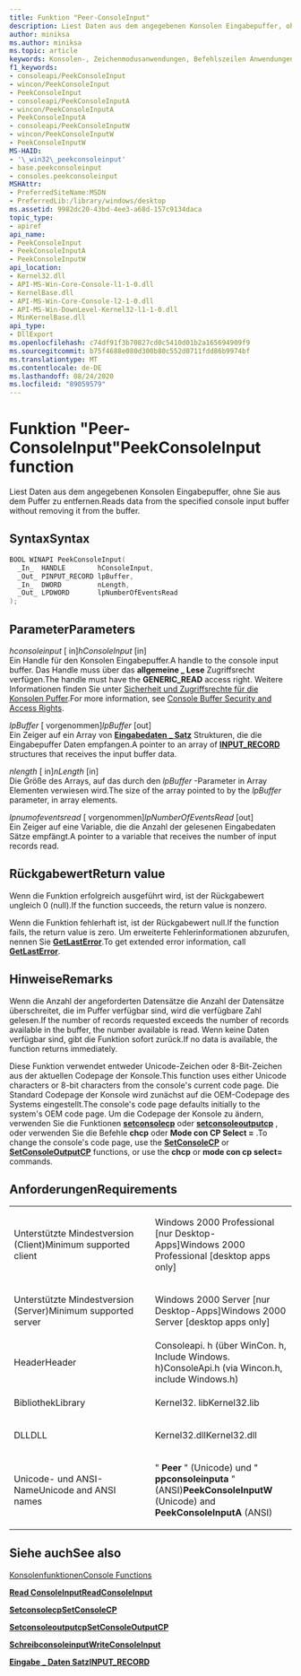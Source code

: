 ```yaml
---
title: Funktion "Peer-ConsoleInput"
description: Liest Daten aus dem angegebenen Konsolen Eingabepuffer, ohne Sie aus dem Puffer zu entfernen.
author: miniksa
ms.author: miniksa
ms.topic: article
keywords: Konsolen-, Zeichenmodusanwendungen, Befehlszeilen Anwendungen, Terminalanwendungen, Konsolen-API
f1_keywords:
- consoleapi/PeekConsoleInput
- wincon/PeekConsoleInput
- PeekConsoleInput
- consoleapi/PeekConsoleInputA
- wincon/PeekConsoleInputA
- PeekConsoleInputA
- consoleapi/PeekConsoleInputW
- wincon/PeekConsoleInputW
- PeekConsoleInputW
MS-HAID:
- '\_win32\_peekconsoleinput'
- base.peekconsoleinput
- consoles.peekconsoleinput
MSHAttr:
- PreferredSiteName:MSDN
- PreferredLib:/library/windows/desktop
ms.assetid: 9982dc20-43bd-4ee3-a68d-157c9134daca
topic_type:
- apiref
api_name:
- PeekConsoleInput
- PeekConsoleInputA
- PeekConsoleInputW
api_location:
- Kernel32.dll
- API-MS-Win-Core-Console-l1-1-0.dll
- KernelBase.dll
- API-MS-Win-Core-Console-l2-1-0.dll
- API-MS-Win-DownLevel-Kernel32-l1-1-0.dll
- MinKernelBase.dll
api_type:
- DllExport
ms.openlocfilehash: c74df91f3b70827cd0c5410d01b2a165694909f9
ms.sourcegitcommit: b75f4688e080d300b80c552d0711fdd86b9974bf
ms.translationtype: MT
ms.contentlocale: de-DE
ms.lasthandoff: 08/24/2020
ms.locfileid: "89059579"
---
```

# <a name="peekconsoleinput-function"></a><span data-ttu-id="b846f-104">Funktion "Peer-ConsoleInput"</span><span class="sxs-lookup"><span data-stu-id="b846f-104">PeekConsoleInput function</span></span>


<span data-ttu-id="b846f-105">Liest Daten aus dem angegebenen Konsolen Eingabepuffer, ohne Sie aus dem Puffer zu entfernen.</span><span class="sxs-lookup"><span data-stu-id="b846f-105">Reads data from the specified console input buffer without removing it from the buffer.</span></span>

<a name="syntax"></a><span data-ttu-id="b846f-106">Syntax</span><span class="sxs-lookup"><span data-stu-id="b846f-106">Syntax</span></span>
------

```C
BOOL WINAPI PeekConsoleInput(
  _In_  HANDLE        hConsoleInput,
  _Out_ PINPUT_RECORD lpBuffer,
  _In_  DWORD         nLength,
  _Out_ LPDWORD       lpNumberOfEventsRead
);
```

<a name="parameters"></a><span data-ttu-id="b846f-107">Parameter</span><span class="sxs-lookup"><span data-stu-id="b846f-107">Parameters</span></span>
----------

<span data-ttu-id="b846f-108">*hconsoleinput* \[ in\]</span><span class="sxs-lookup"><span data-stu-id="b846f-108">*hConsoleInput* \[in\]</span></span>  
<span data-ttu-id="b846f-109">Ein Handle für den Konsolen Eingabepuffer.</span><span class="sxs-lookup"><span data-stu-id="b846f-109">A handle to the console input buffer.</span></span> <span data-ttu-id="b846f-110">Das Handle muss über das **allgemeine \_ Lese** Zugriffsrecht verfügen.</span><span class="sxs-lookup"><span data-stu-id="b846f-110">The handle must have the **GENERIC\_READ** access right.</span></span> <span data-ttu-id="b846f-111">Weitere Informationen finden Sie unter [Sicherheit und Zugriffsrechte für die Konsolen Puffer](console-buffer-security-and-access-rights.md).</span><span class="sxs-lookup"><span data-stu-id="b846f-111">For more information, see [Console Buffer Security and Access Rights](console-buffer-security-and-access-rights.md).</span></span>

<span data-ttu-id="b846f-112">*lpBuffer* \[ vorgenommen\]</span><span class="sxs-lookup"><span data-stu-id="b846f-112">*lpBuffer* \[out\]</span></span>  
<span data-ttu-id="b846f-113">Ein Zeiger auf ein Array von [**Eingabedaten \_ Satz**](input-record-str.md) Strukturen, die die Eingabepuffer Daten empfangen.</span><span class="sxs-lookup"><span data-stu-id="b846f-113">A pointer to an array of [**INPUT\_RECORD**](input-record-str.md) structures that receives the input buffer data.</span></span>

<span data-ttu-id="b846f-114">*nlength* \[ in\]</span><span class="sxs-lookup"><span data-stu-id="b846f-114">*nLength* \[in\]</span></span>  
<span data-ttu-id="b846f-115">Die Größe des Arrays, auf das durch den *lpBuffer* -Parameter in Array Elementen verwiesen wird.</span><span class="sxs-lookup"><span data-stu-id="b846f-115">The size of the array pointed to by the *lpBuffer* parameter, in array elements.</span></span>

<span data-ttu-id="b846f-116">*lpnumofeventsread* \[ vorgenommen\]</span><span class="sxs-lookup"><span data-stu-id="b846f-116">*lpNumberOfEventsRead* \[out\]</span></span>  
<span data-ttu-id="b846f-117">Ein Zeiger auf eine Variable, die die Anzahl der gelesenen Eingabedaten Sätze empfängt.</span><span class="sxs-lookup"><span data-stu-id="b846f-117">A pointer to a variable that receives the number of input records read.</span></span>

<a name="return-value"></a><span data-ttu-id="b846f-118">Rückgabewert</span><span class="sxs-lookup"><span data-stu-id="b846f-118">Return value</span></span>
------------

<span data-ttu-id="b846f-119">Wenn die Funktion erfolgreich ausgeführt wird, ist der Rückgabewert ungleich 0 (null).</span><span class="sxs-lookup"><span data-stu-id="b846f-119">If the function succeeds, the return value is nonzero.</span></span>

<span data-ttu-id="b846f-120">Wenn die Funktion fehlerhaft ist, ist der Rückgabewert null.</span><span class="sxs-lookup"><span data-stu-id="b846f-120">If the function fails, the return value is zero.</span></span> <span data-ttu-id="b846f-121">Um erweiterte Fehlerinformationen abzurufen, nennen Sie [**GetLastError**](https://msdn.microsoft.com/library/windows/desktop/ms679360).</span><span class="sxs-lookup"><span data-stu-id="b846f-121">To get extended error information, call [**GetLastError**](https://msdn.microsoft.com/library/windows/desktop/ms679360).</span></span>

<a name="remarks"></a><span data-ttu-id="b846f-122">Hinweise</span><span class="sxs-lookup"><span data-stu-id="b846f-122">Remarks</span></span>
-------

<span data-ttu-id="b846f-123">Wenn die Anzahl der angeforderten Datensätze die Anzahl der Datensätze überschreitet, die im Puffer verfügbar sind, wird die verfügbare Zahl gelesen.</span><span class="sxs-lookup"><span data-stu-id="b846f-123">If the number of records requested exceeds the number of records available in the buffer, the number available is read.</span></span> <span data-ttu-id="b846f-124">Wenn keine Daten verfügbar sind, gibt die Funktion sofort zurück.</span><span class="sxs-lookup"><span data-stu-id="b846f-124">If no data is available, the function returns immediately.</span></span>

<span data-ttu-id="b846f-125">Diese Funktion verwendet entweder Unicode-Zeichen oder 8-Bit-Zeichen aus der aktuellen Codepage der Konsole.</span><span class="sxs-lookup"><span data-stu-id="b846f-125">This function uses either Unicode characters or 8-bit characters from the console's current code page.</span></span> <span data-ttu-id="b846f-126">Die Standard Codepage der Konsole wird zunächst auf die OEM-Codepage des Systems eingestellt.</span><span class="sxs-lookup"><span data-stu-id="b846f-126">The console's code page defaults initially to the system's OEM code page.</span></span> <span data-ttu-id="b846f-127">Um die Codepage der Konsole zu ändern, verwenden Sie die Funktionen [**setconsolecp**](setconsolecp.md) oder [**setconsoleoutputcp**](setconsoleoutputcp.md) , oder verwenden Sie die Befehle **chcp** oder **Mode con CP Select =** .</span><span class="sxs-lookup"><span data-stu-id="b846f-127">To change the console's code page, use the [**SetConsoleCP**](setconsolecp.md) or [**SetConsoleOutputCP**](setconsoleoutputcp.md) functions, or use the **chcp** or **mode con cp select=** commands.</span></span>

<a name="requirements"></a><span data-ttu-id="b846f-128">Anforderungen</span><span class="sxs-lookup"><span data-stu-id="b846f-128">Requirements</span></span>
------------

<table>
<colgroup>
<col width="50%" />
<col width="50%" />
</colgroup>
<tbody>
<tr class="odd">
<td><p><span data-ttu-id="b846f-129">Unterstützte Mindestversion (Client)</span><span class="sxs-lookup"><span data-stu-id="b846f-129">Minimum supported client</span></span></p></td>
<td><p><span data-ttu-id="b846f-130">Windows 2000 Professional [nur Desktop-Apps]</span><span class="sxs-lookup"><span data-stu-id="b846f-130">Windows 2000 Professional [desktop apps only]</span></span></p></td>
</tr>
<tr class="even">
<td><p><span data-ttu-id="b846f-131">Unterstützte Mindestversion (Server)</span><span class="sxs-lookup"><span data-stu-id="b846f-131">Minimum supported server</span></span></p></td>
<td><p><span data-ttu-id="b846f-132">Windows 2000 Server [nur Desktop-Apps]</span><span class="sxs-lookup"><span data-stu-id="b846f-132">Windows 2000 Server [desktop apps only]</span></span></p></td>
</tr>
<tr class="odd">
<td><p><span data-ttu-id="b846f-133">Header</span><span class="sxs-lookup"><span data-stu-id="b846f-133">Header</span></span></p></td>
<td><span data-ttu-id="b846f-134">Consoleapi. h (über WinCon. h, Include Windows. h)</span><span class="sxs-lookup"><span data-stu-id="b846f-134">ConsoleApi.h (via Wincon.h, include Windows.h)</span></span></td>
</tr>
<tr class="even">
<td><p><span data-ttu-id="b846f-135">Bibliothek</span><span class="sxs-lookup"><span data-stu-id="b846f-135">Library</span></span></p></td>
<td><span data-ttu-id="b846f-136">Kernel32. lib</span><span class="sxs-lookup"><span data-stu-id="b846f-136">Kernel32.lib</span></span></td>
</tr>
<tr class="odd">
<td><p><span data-ttu-id="b846f-137">DLL</span><span class="sxs-lookup"><span data-stu-id="b846f-137">DLL</span></span></p></td>
<td><span data-ttu-id="b846f-138">Kernel32.dll</span><span class="sxs-lookup"><span data-stu-id="b846f-138">Kernel32.dll</span></span></td>
</tr>
<tr class="even">
<td><p><span data-ttu-id="b846f-139">Unicode- und ANSI-Name</span><span class="sxs-lookup"><span data-stu-id="b846f-139">Unicode and ANSI names</span></span></p></td>
<td><p><span data-ttu-id="b846f-140">" <strong>Peer</strong> " (Unicode) und " <strong>ppconsoleinputa</strong> " (ANSI)</span><span class="sxs-lookup"><span data-stu-id="b846f-140"><strong>PeekConsoleInputW</strong> (Unicode) and <strong>PeekConsoleInputA</strong> (ANSI)</span></span></p></td>
</tr>
<tr class="odd">
</tr>
<tr class="even">
</tr>
<tr class="odd">
</tr>
<tr class="even">
</tr>
</tbody>
</table>

## <a name="span-idsee_alsospansee-also"></a><span data-ttu-id="b846f-141"><span id="see_also"></span>Siehe auch</span><span class="sxs-lookup"><span data-stu-id="b846f-141"><span id="see_also"></span>See also</span></span>


[<span data-ttu-id="b846f-142">Konsolenfunktionen</span><span class="sxs-lookup"><span data-stu-id="b846f-142">Console Functions</span></span>](console-functions.md)

[<span data-ttu-id="b846f-143">**Read ConsoleInput**</span><span class="sxs-lookup"><span data-stu-id="b846f-143">**ReadConsoleInput**</span></span>](readconsoleinput.md)

[<span data-ttu-id="b846f-144">**Setconsolecp**</span><span class="sxs-lookup"><span data-stu-id="b846f-144">**SetConsoleCP**</span></span>](setconsolecp.md)

[<span data-ttu-id="b846f-145">**Setconsoleoutputcp**</span><span class="sxs-lookup"><span data-stu-id="b846f-145">**SetConsoleOutputCP**</span></span>](setconsoleoutputcp.md)

[<span data-ttu-id="b846f-146">**Schreibconsoleinput**</span><span class="sxs-lookup"><span data-stu-id="b846f-146">**WriteConsoleInput**</span></span>](writeconsoleinput.md)

[<span data-ttu-id="b846f-147">**Eingabe \_ Daten Satz**</span><span class="sxs-lookup"><span data-stu-id="b846f-147">**INPUT\_RECORD**</span></span>](input-record-str.md)

 

 




